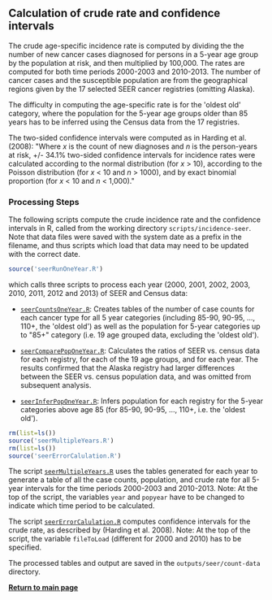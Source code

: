 ## Calculation of crude rate and confidence intervals	

The crude age-specific incidence rate is computed by dividing the the number of new cancer cases diagnosed for persons in a 5-year age group by the population at risk, and then multiplied by 100,000.  The rates are computed for both time periods 2000-2003 and 2010-2013.  The number of cancer cases and the susceptible population are from the geographical regions given by the 17 selected SEER cancer registries (omitting Alaska).

The difficulty in computing the age-specific rate is for the 'oldest old' category, where the population for the 5-year age groups older than 85 years has to be inferred using the Census data from the 17 registries.

The two-sided confidence intervals were computed as in Harding et al. (2008): "Where *x* is the count of new diagnoses and *n* is the person-years at risk, +/- 34.1% two-sided confidence intervals for incidence rates were calculated according to the normal distribution (for *x* > 10), according to the Poisson distribution (for *x* < 10 and *n* > 1000), and by exact binomial proportion (for *x* < 10 and *n* < 1,000)."

### Processing Steps

The following scripts compute the crude incidence rate and the confidence intervals in R, called from the working directory `scripts/incidence-seer`.  Note that data files were saved with the system date as a prefix in the filename, and thus scripts which load that data may need to be updated with the correct date.

```r
source('seerRunOneYear.R')
```

which calls three scripts to process each year (2000, 2001, 2002, 2003, 2010, 2011, 2012 and 2013) of SEER and Census data:

*   [`seerCountsOneYear.R`](https://github.com/canghel/cancer-incidence-v5/blob/main/scripts/incidence-seer/seerCountsOneYear.R):  Creates tables of the number of case counts for each cancer type for all 5 year categories (including 85-90, 90-95, ..., 110+, the 'oldest old') as well as the population for 5-year categories up to "85+" category (i.e. 19 age grouped data, excluding the 'oldest old').

*   [`seerComparePopOneYear.R`](https://github.com/canghel/cancer-incidence-v5/blob/main/scripts/incidence-seer/seerComparePopOneYear.R):  Calculates the ratios of SEER vs. census data for each registry, for each of the 19 age groups, and for each year.  The results confirmed that the Alaska registry had larger differences between the SEER vs. census population data, and was omitted from subsequent analysis.

*   [`seerInferPopOneYear.R`](https://github.com/canghel/cancer-incidence-v5/blob/main/scripts/incidence-seer/seerInferPopOneYear.R): Infers population for each registry for the 5-year categories above age 85 (for 85-90, 90-95, ..., 110+, i.e. the 'oldest old').

```r
rm(list=ls())
source('seerMultipleYears.R')
rm(list=ls())
source('seerErrorCalulation.R')
```

The script [`seerMultipleYears.R`](https://github.com/canghel/cancer-incidence-v5/blob/main/scripts/incidence-seer/seerMultipleYears.R) uses the tables generated for each year to generate a table of all the case counts, population, and crude rate for all 5-year intervals for the time periods 2000-2003 and 2010-2013.  Note: At the top of the script, the variables `year` and `popyear` have to be changed to indicate which time period to be calculated.


The script [`seerErrorCalulation.R`](https://github.com/canghel/cancer-incidence-v5/blob/main/scripts/incidence-seer/seerErrorCalculation.R) computes confidence intervals for the crude rate, as described by (Harding et al. 2008). Note: At the top of the script, the variable `fileToLoad` (different for 2000 and 2010) has to be specified.

The processed tables and output are saved in the `outputs/seer/count-data` directory.

[**Return to main page**](https://canghel.github.io/cancer-incidence-v5)